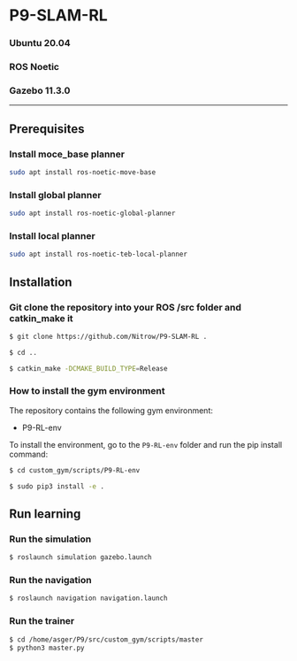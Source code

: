 # P9-SLAM-RL #
### Ubuntu 20.04 ###
### ROS Noetic ###
### Gazebo 11.3.0 ###
---------------
## Prerequisites ##

### Install moce_base planner ##
```bash
sudo apt install ros-noetic-move-base
```

### Install global planner ##
```bash
sudo apt install ros-noetic-global-planner
```

### Install local planner ##
```bash
sudo apt install ros-noetic-teb-local-planner
```

## Installation ##


### Git clone the repository into your ROS /src folder and catkin_make it ###

```bash
$ git clone https://github.com/Nitrow/P9-SLAM-RL .

$ cd ..

$ catkin_make -DCMAKE_BUILD_TYPE=Release
```

### How to install the gym environment ###
The repository contains the following gym environment:

* P9-RL-env

To install the environment, go to the `P9-RL-env` folder and run the pip install command:

```bash
$ cd custom_gym/scripts/P9-RL-env

$ sudo pip3 install -e .
```

## Run learning ##

### Run the simulation ###

```bash
$ roslaunch simulation gazebo.launch
```

### Run the navigation ###

```bash
$ roslaunch navigation navigation.launch 
```

### Run the trainer ###

```bash
$ cd /home/asger/P9/src/custom_gym/scripts/master
$ python3 master.py

```


